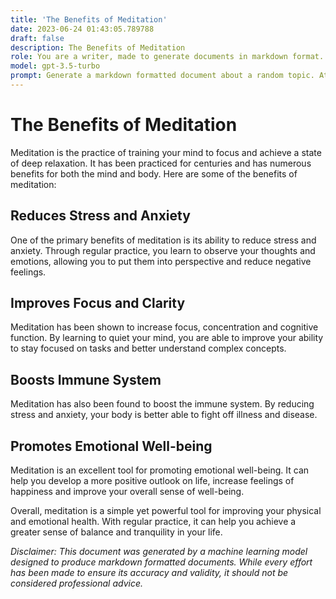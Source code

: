 ```yaml
---
title: 'The Benefits of Meditation'
date: 2023-06-24 01:43:05.789788
draft: false
description: The Benefits of Meditation
role: You are a writer, made to generate documents in markdown format. It is very important that all of the documents you generate are in valid markdown format.
model: gpt-3.5-turbo
prompt: Generate a markdown formatted document about a random topic. At the bottom, include a disclaimer explaining that the document was generated by you. The first line of the document should be the title. Make sure that the entire document is in proper markdown format, using a mix of various tags to make the document visually appealing.
---
```


# The Benefits of Meditation

Meditation is the practice of training your mind to focus and achieve a state of deep relaxation. It has been practiced for centuries and has numerous benefits for both the mind and body. Here are some of the benefits of meditation:

## Reduces Stress and Anxiety 

One of the primary benefits of meditation is its ability to reduce stress and anxiety. Through regular practice, you learn to observe your thoughts and emotions, allowing you to put them into perspective and reduce negative feelings.

## Improves Focus and Clarity 

Meditation has been shown to increase focus, concentration and cognitive function. By learning to quiet your mind, you are able to improve your ability to stay focused on tasks and better understand complex concepts.

## Boosts Immune System 

Meditation has also been found to boost the immune system. By reducing stress and anxiety, your body is better able to fight off illness and disease.

## Promotes Emotional Well-being 

Meditation is an excellent tool for promoting emotional well-being. It can help you develop a more positive outlook on life, increase feelings of happiness and improve your overall sense of well-being.

Overall, meditation is a simple yet powerful tool for improving your physical and emotional health. With regular practice, it can help you achieve a greater sense of balance and tranquility in your life.

*Disclaimer: This document was generated by a machine learning model designed to produce markdown formatted documents. While every effort has been made to ensure its accuracy and validity, it should not be considered professional advice.*